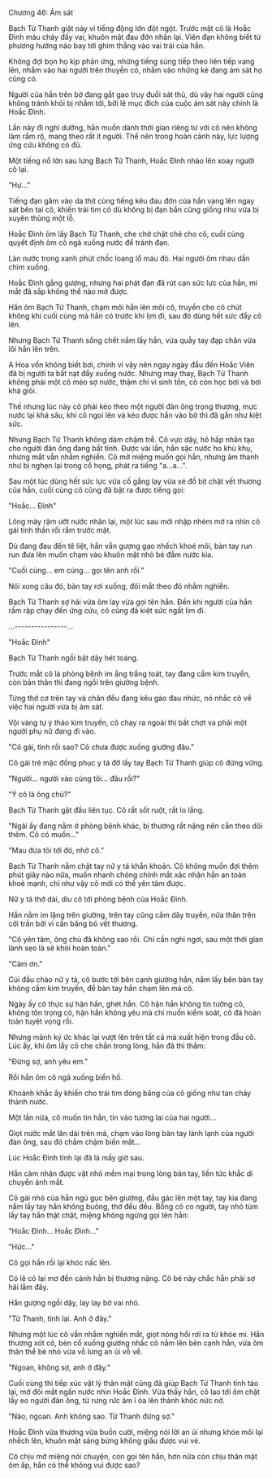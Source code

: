 




Chương 46: Ám sát


Bạch Tử Thanh giật nảy vì tiếng động lớn đột ngột. Trước mặt cô là Hoắc Đình máu chảy đầy vai, khuôn mặt đau đớn nhăn lại. Viên đạn không biết từ phương hướng nào bay tới ghim thẳng vào vai trái của hắn.

Không đợi bọn họ kịp phản ứng, những tiếng súng tiếp theo liên tiếp vang lên, nhắm vào hai người trên thuyền có, nhắm vào những kẻ đang ám sát họ cũng có.

Người của hắn trên bờ đang gắt gao truy đuổi sát thủ, dù vậy hai người cũng không tránh khỏi bị nhắm tới, bởi lẽ mục đích của cuộc ám sát này chính là Hoắc Đình.

Lần này đi nghỉ dưỡng, hắn muốn dành thời gian riêng tư với cô nên không làm rầm rộ, mang theo rất ít người. Thế nên trong hoàn cảnh này, lực lượng ứng cứu không có đủ.

Một tiếng nổ lớn sau lưng Bạch Tử Thanh, Hoắc Đình nhào lên xoay người cô lại.

"Hự..."

Tiếng đạn găm vào da thịt cùng tiếng kêu đau đớn của hắn vang lên ngay sát bên tai cô, khiến trái tim cô dù không bị đạn bắn cũng giống như vừa bị xuyên thủng một lỗ.

Hoắc Đình ôm lấy Bạch Tử Thanh, che chở chặt chẽ cho cô, cuối cùng quyết định ôm cô ngã xuống nước để tránh đạn.

Làn nước trong xanh phút chốc loang lổ máu đỏ. Hai người ôm nhau dần chìm xuống.

Hoắc Đình gắng gượng, nhưng hai phát đạn đã rút cạn sức lực của hắn, mí mắt đã sắp không thể nào mở được.

Hắn ôm Bạch Tử Thanh, chạm môi hắn lên môi cô, truyền cho cô chút không khí cuối cùng mà hắn có trước khi lịm đi, sau đó dùng hết sức đẩy cô lên.

Nhưng Bạch Tử Thanh sống chết nắm lấy hắn, vừa quẫy tay đạp chân vừa lôi hắn lên trên.

A Hoa vốn không biết bơi, chính vì vậy nên ngay ngày đầu đến Hoắc Viên đã bị người ta bắt nạt đẩy xuống nước. Nhưng may thay, Bạch Tử Thanh không phải một cô mèo sợ nước, thậm chí vì sinh tồn, cô còn học bơi và bơi khá giỏi.



Thế nhưng lúc này cô phải kéo theo một người đàn ông trọng thương, mực nước lại khá sâu, khi cô ngoi lên và kéo được hắn vào bờ thì đã gần như kiệt sức.

Nhưng Bạch Tử Thanh không dám chậm trễ. Cô vực dậy, hô hấp nhân tạo cho người đàn ông đang bất tỉnh. Được vài lần, hắn sặc nước ho khù khụ, nhưng mắt vẫn nhắm nghiền. Cô mở miệng muốn gọi hắn, nhưng âm thanh như bị nghẹn lại trong cổ họng, phát ra tiếng "a...a...".

Sau một lúc dùng hết sức lực vừa cố gắng lay vừa xé đồ bịt chặt vết thương của hắn, cuối cùng cô cũng đã bật ra được tiếng gọi:

"Hoắc... Đình"

Lông mày rậm ướt nước nhăn lại, một lúc sau mới nhập nhèm mở ra nhìn cô gái tinh thần rối rắm trước mặt.

Dù đang đau đến tê liệt, hắn vẫn gượng gạo nhếch khoé môi, bàn tay run run đưa lên muốn chạm vào khuôn mặt nhỏ bé đẫm nước kia.

"Cuối cùng... em cũng... gọi tên anh rồi."

Nói xong câu đó, bàn tay rơi xuống, đôi mắt theo đó nhắm nghiền.

Bạch Tử Thanh sợ hãi vừa ôm lay vừa gọi tên hắn. Đến khi người của hắn rầm rập chạy đến ứng cứu, cô cũng đã kiệt sức ngất lịm đi.

...----------------...

"Hoắc Đình"

Bạch Tử Thanh ngồi bật dậy hét toáng.

Trước mắt cô là phòng bệnh im ắng trắng toát, tay đang cắm kim truyền, còn bản thân thì đang ngồi trên giường bệnh.

Từng thớ cơ trên tay và chân đều đang kêu gào đau nhức, nó nhắc cô về việc hai người vừa bị ám sát.

Vội vàng tự ý tháo kim truyền, cô chạy ra ngoài thì bất chợt va phải một người phụ nữ đang đi vào.

"Cô gái, tỉnh rồi sao? Cô chưa được xuống giường đâu."

Cô gái trẻ mặc đồng phục y tá đỡ lấy tay Bạch Tử Thanh giúp cô đứng vững.

"Người... người vào cùng tôi... đâu rồi?"

"Ý cô là ông chủ?"



Bạch Tử Thanh gật đầu liên tục. Cô rất sốt ruột, rất lo lắng.

"Ngài ấy đang nằm ở phòng bệnh khác, bị thương rất nặng nên cần theo dõi thêm. Cô có muốn..."

"Mau đưa tôi tới đó, nhờ cô."

Bạch Tử Thanh nắm chặt tay nữ y tá khẩn khoản. Cô không muốn đợi thêm phút giây nào nữa, muốn nhanh chóng chính mắt xác nhận hắn an toàn khoẻ mạnh, chỉ như vậy cô mới có thể yên tâm được.

Nữ y tá thở dài, dìu cô tới phòng bệnh của Hoắc Đình.

Hắn nằm im lặng trên giường, trên tay cũng cắm dây truyền, nửa thân trên cởi trần bởi vì cần băng bó vết thương.

"Cô yên tâm, ông chủ đã không sao rồi. Chỉ cần nghỉ ngơi, sau một thời gian lành sẹo là sẽ khỏi hoàn toàn."

"Cảm ơn."

Cúi đầu chào nữ y tá, cô bước tới bên cạnh giường hắn, nắm lấy bên bàn tay không cắm kim truyền, để bàn tay hắn chạm lên má cô.

Ngày ấy cô thực sự hận hắn, ghét hắn. Cô hận hắn không tin tưởng cô, không tôn trọng cô, hận hắn không yêu mà chỉ muốn kiểm soát, cô đã hoàn toàn tuyệt vọng rồi.

Nhưng mảnh ký ức khác lại vượt lên trên tất cả mà xuất hiện trong đầu cô. Lúc ấy, khi ôm lấy cô che chắn trong lòng, hắn đã thì thầm:

"Đừng sợ, anh yêu em."

Rồi hắn ôm cô ngã xuống biển hồ.

Khoảnh khắc ấy khiến cho trái tim đóng băng của cô giống như tan chảy thành nước.

Một lần nữa, cô muốn tin hắn, tin vào tương lai của hai người...

Giọt nước mắt lăn dài trên má, chạm vào lòng bàn tay lành lạnh của người đàn ông, sau đó chầm chậm biến mất...

Lúc Hoắc Đình tỉnh lại đã là mấy giờ sau.

Hắn cảm nhận được vật nhỏ mềm mại trong lòng bàn tay, liền tức khắc di chuyển ánh mắt.



Cô gái nhỏ của hắn ngủ gục bên giường, đầu gác lên một tay, tay kia đang nắm lấy tay hắn không buông, thở đều đều. Bỗng cô co người, tay nhỏ túm lấy tay hắn thật chặt, miệng không ngừng gọi tên hắn:

"Hoắc Đình... Hoắc Đình..."

"Hức..."

Cô gọi hắn rồi lại khóc nấc lên.

Có lẽ cô lại mơ đến cảnh hắn bị thương nặng. Cô bé này chắc hẳn phải sợ hãi lắm đây.

Hắn gượng ngồi dậy, lay lay bờ vai nhỏ.

"Tử Thanh, tỉnh lại. Anh ở đây."

Nhưng một lúc cô vẫn nhắm nghiền mắt, giọt nóng hổi rơi ra từ khóe mi. Hắn thương xót cô, bèn cố xuống giường nhấc cô nằm lên bên cạnh hắn, vừa ôm thân thể bé nhỏ vừa vỗ lưng an ủi vỗ về.

"Ngoan, không sợ, anh ở đây."

Cuối cùng thì tiếp xúc vật lý thân mật cũng đã giúp Bạch Tử Thanh tỉnh táo lại, mở đôi mắt ngấn nước nhìn Hoắc Đình. Vừa thấy hắn, cô lao tới ôm chặt lấy eo người đàn ông, từ rưng rức âm ỉ òa lên thành khóc nức nở.

"Nào, ngoan. Anh không sao. Tử Thanh đừng sợ."

Hoắc Đình vừa thương vừa buồn cười, miệng nói lời an ủi nhưng khóe môi lại nhếch lên, khuôn mặt sáng bừng không giấu được vui vẻ.

Cô chịu mở miệng nói chuyện, còn gọi tên hắn, hơn nữa còn chịu thân mật ôm ấp, hắn có thể không vui được sao?




